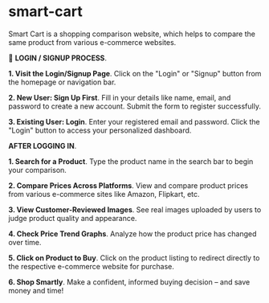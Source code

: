 # smart-cart
Smart Cart is a shopping comparison website, which helps to compare the same product from various e-commerce websites.

🔐 **LOGIN / SIGNUP PROCESS**.

**1. Visit the Login/Signup Page**.
  Click on the "Login" or "Signup" button from the homepage or navigation bar.
  
**2. New User: Sign Up First**.
  Fill in your details like name, email, and password to create a new account.
  Submit the form to register successfully.
  
**3. Existing User: Login**.
  Enter your registered email and password.
  Click the "Login" button to access your personalized dashboard.


**AFTER LOGGING IN**.

**1. Search for a Product**.
  Type the product name in the search bar to begin your comparison.
  
**2. Compare Prices Across Platforms**.
  View and compare product prices from various e-commerce sites like Amazon, Flipkart, etc.
  
**3. View Customer-Reviewed Images**.
  See real images uploaded by users to judge product quality and appearance.
  
**4. Check Price Trend Graphs**.
  Analyze how the product price has changed over time.
  
**5. Click on Product to Buy**.
  Click on the product listing to redirect directly to the respective e-commerce website for purchase.
  
**6. Shop Smartly**.
  Make a confident, informed buying decision – and save money and time!
